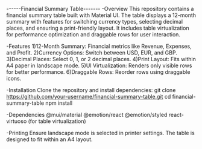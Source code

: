 ------Financial Summary Table-------
-Overview
This repository contains a financial summary table built with Material UI. The table displays a 12-month summary with features for switching currency types, selecting decimal places, and ensuring a print-friendly layout. It includes table virtualization for performance optimization and draggable rows for user interaction.

-Features
1)12-Month Summary: Financial metrics like Revenue, Expenses, and Profit.
2)Currency Options: Switch between USD, EUR, and GBP.
3)Decimal Places: Select 0, 1, or 2 decimal places.
4)Print Layout: Fits within A4 paper in landscape mode.
5)UI Virtualization: Renders only visible rows for better performance.
6)Draggable Rows: Reorder rows using draggable icons.

-Installation
Clone the repository and install dependencies:
git clone https://github.com/your-username/financial-summary-table.git
cd financial-summary-table
npm install

-Dependencies
@mui/material
@emotion/react
@emotion/styled
react-virtuoso (for table virtualization)

-Printing
Ensure landscape mode is selected in printer settings. The table is designed to fit within an A4 layout.

